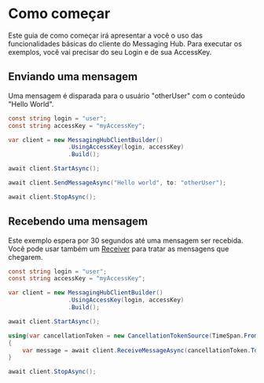 # Como começar

Este guia de como começar irá apresentar a você o uso das funcionalidades básicas do cliente do Messaging Hub.
Para executar os exemplos, você vai precisar do seu Login e de sua AccessKey.

## Enviando uma mensagem

Uma mensagem é disparada para o usuário "otherUser" com o conteúdo "Hello World".

```csharp
const string login = "user";
const string accessKey = "myAccessKey";

var client = new MessagingHubClientBuilder()
                 .UsingAccessKey(login, accessKey)
                 .Build();

await client.StartAsync();

await client.SendMessageAsync("Hello world", to: "otherUser");

await client.StopAsync();

```

## Recebendo uma mensagem

Este exemplo espera por 30 segundos até uma mensagem ser recebida.
Você pode usar também um [Receiver](http://messaginghub.io/docs/sdks/messages) para tratar as mensagens que chegarem.

```csharp
const string login = "user";
const string accessKey = "myAccessKey";

var client = new MessagingHubClientBuilder()
                 .UsingAccessKey(login, accessKey)
                 .Build();

await client.StartAsync();

using(var cancellationToken = new CancellationTokenSource(TimeSpan.FromSeconds(30)))
{
    var message = await client.ReceiveMessageAsync(cancellationToken.Token);
}

await client.StopAsync();

```

